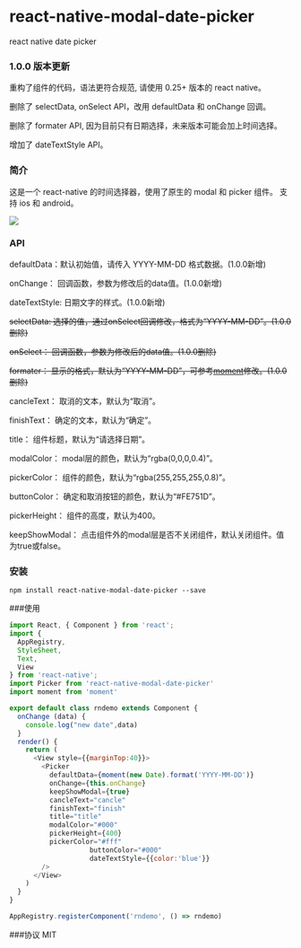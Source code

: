 # react-native-modal-date-picker
react native date picker 

### 1.0.0 版本更新

重构了组件的代码，语法更符合规范, 请使用 0.25+ 版本的 react native。

删除了 selectData, onSelect API，改用 defaultData 和 onChange 回调。

删除了 formater API, 因为目前只有日期选择，未来版本可能会加上时间选择。

增加了 dateTextStyle API。

### 简介
 
 这是一个 react-native 的时间选择器，使用了原生的 modal 和 picker 组件。
 支持 ios 和 android。

![](./pic/datepicker-ios.gif) 

### API
defaultData：默认初始值，请传入 YYYY-MM-DD 格式数据。(1.0.0新增)

onChange： 回调函数，参数为修改后的data值。(1.0.0新增)

dateTextStyle: 日期文字的样式。(1.0.0新增)

~~selectData: 选择的值，通过onSelect回调修改，格式为“YYYY-MM-DD”。(1.0.0删除)~~

~~onSelect： 回调函数，参数为修改后的data值。(1.0.0删除)~~

~~formater： 显示的格式，默认为“YYYY-MM-DD”，可参考[moment](http://momentjs.com/)修改。(1.0.0删除)~~

cancleText： 取消的文本，默认为“取消”。

finishText： 确定的文本，默认为“确定”。

title： 组件标题，默认为“请选择日期”。

modalColor： modal层的颜色，默认为“rgba(0,0,0,0.4)”。

pickerColor： 组件的颜色，默认为“rgba(255,255,255,0.8)”。

buttonColor： 确定和取消按钮的颜色，默认为“#FE751D”。

pickerHeight： 组件的高度，默认为400。

keepShowModal： 点击组件外的modal层是否不关闭组件，默认关闭组件。值为true或false。

### 安装
    npm install react-native-modal-date-picker --save
    
###使用

```javascript
import React, { Component } from 'react';
import {
  AppRegistry,
  StyleSheet,
  Text,
  View
} from 'react-native';
import Picker from 'react-native-modal-date-picker'
import moment from 'moment'

export default class rndemo extends Component {
  onChange (data) {
    console.log("new date",data)
  }
  render() {
    return (
      <View style={{marginTop:40}}>
        <Picker 
          defaultData={moment(new Date).format('YYYY-MM-DD')} 
          onChange={this.onChange} 
          keepShowModal={true} 
          cancleText="cancle" 
          finishText="finish" 
          title="title" 
          modalColor="#000" 
          pickerHeight={400} 
          pickerColor="#fff" 
					buttonColor="#000"
					dateTextStyle={{color:'blue'}}
        />
      </View>
    )
  }
}

AppRegistry.registerComponent('rndemo', () => rndemo)
```


###协议
MIT
